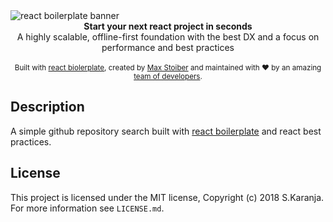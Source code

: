 <img src="https://grantwinney.com/content/images/2017/03/git-banner.jpg" alt="react boilerplate banner" align="center" />

<br />

<div align="center"><strong>Start your next react project in seconds</strong></div>
<div align="center">A highly scalable, offline-first foundation with the best DX and a focus on performance and best practices</div>

<br />


<div align="center">
  <sub>Built with <a href="https://github.com/orgs/react-boilerplate">react biolerplate</a>, created by <a href="https://twitter.com/mxstbr">Max Stoiber</a> and maintained with ❤️ by an amazing <a href="https://github.com/orgs/react-boilerplate/teams/core">team of developers</a>.</sub>
</div>

## Description
A simple github repository search built with <a href="https://github.com/orgs/react-boilerplate">react boilerplate</a> and react best practices.

## License

This project is licensed under the MIT license, Copyright (c) 2018 S.Karanja. For more information see `LICENSE.md`.
